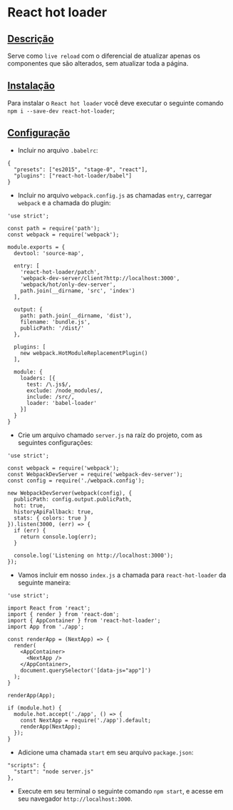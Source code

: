 # React hot loader

## [Descrição](#descrição)

Serve como `live reload` com o diferencial de atualizar apenas os componentes que são alterados, sem atualizar toda a página.

## [Instalação](#instalação)

Para instalar o `React hot loader` você deve executar o seguinte comando `npm i --save-dev react-hot-loader`;

## [Configuração](#configuração)

* Incluir no arquivo `.babelrc`:
```
{
  "presets": ["es2015", "stage-0", "react"],
  "plugins": ["react-hot-loader/babel"]
}
```

* Incluir no arquivo `webpack.config.js` as chamadas `entry`, carregar `webpack` e a chamada do plugin:
```
'use strict';

const path = require('path');
const webpack = require('webpack');

module.exports = {
  devtool: 'source-map',

  entry: [
    'react-hot-loader/patch',
    'webpack-dev-server/client?http://localhost:3000',
    'webpack/hot/only-dev-server',
    path.join(__dirname, 'src', 'index')
  ],

  output: {
    path: path.join(__dirname, 'dist'),
    filename: 'bundle.js',
    publicPath: '/dist/'
  },

  plugins: [
    new webpack.HotModuleReplacementPlugin()
  ],

  module: {
    loaders: [{
      test: /\.js$/,
      exclude: /node_modules/,
      include: /src/,
      loader: 'babel-loader'
    }]
  }
}
```

* Crie um arquivo chamado `server.js` na raíz do projeto, com as seguintes configurações:

```
'use strict';

const webpack = require('webpack');
const WebpackDevServer = require('webpack-dev-server');
const config = require('./webpack.config');

new WebpackDevServer(webpack(config), {
  publicPath: config.output.publicPath,
  hot: true,
  historyApiFallback: true,
  stats: { colors: true }
}).listen(3000, (err) => {
  if (err) {
    return console.log(err);
  }

  console.log('Listening on http://localhost:3000');
});
```

* Vamos incluir em nosso `index.js` a chamada para `react-hot-loader` da seguinte maneira:

```
'use strict';

import React from 'react';
import { render } from 'react-dom';
import { AppContainer } from 'react-hot-loader';
import App from './app';

const renderApp = (NextApp) => {
  render(
    <AppContainer>
      <NextApp />
    </AppContainer>,
    document.querySelector('[data-js="app"]')
  );
}

renderApp(App);

if (module.hot) {
  module.hot.accept('./app', () => {
    const NextApp = require('./app').default;
    renderApp(NextApp);
  });
}
```

* Adicione uma chamada `start` em seu arquivo `package.json`:

```
"scripts": {
  "start": "node server.js"
},
```

* Execute em seu terminal o seguinte comando `npm start`, e acesse em seu navegador `http://localhost:3000`.
